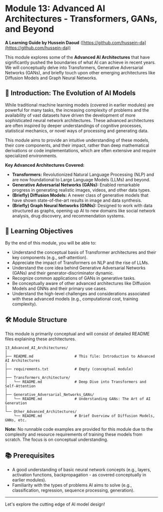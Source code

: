 # Module 13: Advanced AI Architectures - Transformers, GANs, and Beyond

**A Learning Guide by Hussein Daoud** ([https://github.com/hussein-da](https://github.com/hussein-da))

This module explores some of the **Advanced AI Architectures** that have significantly pushed the boundaries of what AI can achieve in recent years. We will conceptually delve into Transformers, Generative Adversarial Networks (GANs), and briefly touch upon other emerging architectures like Diffusion Models and Graph Neural Networks.

## 🚀 Introduction: The Evolution of AI Models

While traditional machine learning models (covered in earlier modules) are powerful for many tasks, the increasing complexity of problems and the availability of vast datasets have driven the development of more sophisticated neural network architectures. These advanced architectures are often inspired by deeper understandings of cognitive processes, statistical mechanics, or novel ways of processing and generating data.

This module aims to provide an intuitive understanding of these models, their core components, and their impact, rather than deep mathematical derivations or code implementations, which are often extensive and require specialized environments.

**Key Advanced Architectures Covered:**

*   **Transformers:** Revolutionized Natural Language Processing (NLP) and are now foundational to Large Language Models (LLMs) and beyond.
*   **Generative Adversarial Networks (GANs):** Enabled remarkable progress in generating realistic images, videos, and other data types.
*   **(Briefly) Diffusion Models:** A newer class of generative models that have shown state-of-the-art results in image and data synthesis.
*   **(Briefly) Graph Neural Networks (GNNs):** Designed to work with data structured as graphs, opening up AI to new domains like social network analysis, drug discovery, and recommendation systems.

## 🎯 Learning Objectives

By the end of this module, you will be able to:

*   Understand the conceptual basis of Transformer architectures and their key components (e.g., self-attention).
*   Appreciate the impact of Transformers on NLP and the rise of LLMs.
*   Understand the core idea behind Generative Adversarial Networks (GANs) and their generator-discriminator dynamic.
*   Recognize common applications of GANs in generative tasks.
*   Be conceptually aware of other advanced architectures like Diffusion Models and GNNs and their primary use cases.
*   Understand the high-level challenges and considerations associated with these advanced models (e.g., computational cost, training complexity).

## 🛠️ Module Structure

This module is primarily conceptual and will consist of detailed README files explaining these architectures.

```
13_Advanced_AI_Architectures/
│
├── README.md                   # This file: Introduction to Advanced AI Architectures
│
├── requirements.txt            # Empty (conceptual module)
│
├── Transformers_Architecture/
│   └── README.md               # Deep Dive into Transformers and Self-Attention
│
├── Generative_Adversarial_Networks_GANs/
│   └── README.md               # Understanding GANs: The Art of AI Generation
│
└── Other_Advanced_Architectures/
    └── README.md               # Brief Overview of Diffusion Models, GNNs, etc.
```

**Note:** No runnable code examples are provided for this module due to the complexity and resource requirements of training these models from scratch. The focus is on conceptual understanding.

## 📚 Prerequisites

*   A good understanding of basic neural network concepts (e.g., layers, activation functions, backpropagation - as covered conceptually in earlier modules).
*   Familiarity with the types of problems AI aims to solve (e.g., classification, regression, sequence processing, generation).

---

Let's explore the cutting edge of AI model design! 